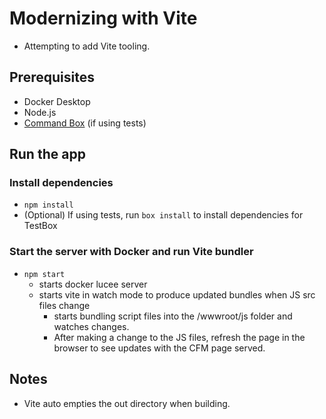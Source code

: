 # Modernizing with Vite

- Attempting to add Vite tooling.

## Prerequisites

- Docker Desktop
- Node.js
- [Command Box](https://www.ortussolutions.com/products/commandbox) (if using tests)

## Run the app

### Install dependencies

- `npm install`
- (Optional) If using tests, run `box install` to install dependencies for TestBox

### Start the server with Docker and run Vite bundler

- `npm start`
  - starts docker lucee server
  - starts vite in watch mode to produce updated bundles when JS src files change
    - starts bundling script files into the /wwwroot/js folder and watches changes.
    - After making a change to the JS files, refresh the page in the browser to see updates with the CFM page served.

## Notes

- Vite auto empties the out directory when building.
